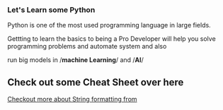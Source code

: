 ### Let's Learn some Python

Python is one of the most used programming language in large fields.

Gettting to learn the basics to being a Pro Developer will help you solve programming problems and automate system and also 

run big models in /**machine Learning**/ and /**AI**/

## Check out some Cheat Sheet over here

[Checkout more about String formatting from](https://docs.python.org/3/library/stdtypes.html#string-methods")
